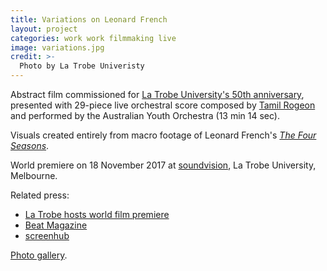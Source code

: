 ```yaml
---
title: Variations on Leonard French
layout: project
categories: work work filmmaking live
image: variations.jpg
credit: >-
  Photo by La Trobe Univeristy
---
```


Abstract film commissioned for [La Trobe University's 50th anniversary][soundvision],
presented with 29-piece live orchestral score composed by [Tamil Rogeon]
and performed by the Australian Youth Orchestra (13 min 14 sec).

Visuals created entirely from macro footage of Leonard French's [_The Four
Seasons_][four].

World premiere on 18 November 2017 at [soundvision], La Trobe University,
Melbourne.

Related press:

- [La Trobe hosts world film premiere](https://www.latrobe.edu.au/news/articles/2017/release/la-trobe-hosts-world-film-premiere)
- [Beat Magazine](http://www.beat.com.au/arts/leonard-french-s-stained-glass-treasure-la-trobe-uni-gets-special-cinematic-treatment-during)
- [screenhub](http://www.screenhub.com.au/whats-on/victoria/screenings-festivals-and-programs/la-trobe-hosts-world-film-premiere-variations-on-leonard-french-222252)

[Photo gallery](http://photos.paulwrankin.com/soundvision/).

[tamil rogeon]: http://www.tamilrogeon.com
[soundvision]: https://50years.latrobe/events/soundvision/
[four]: https://commons.wikimedia.org/wiki/File:Leonard_French_La_Trobe_01.jpg
